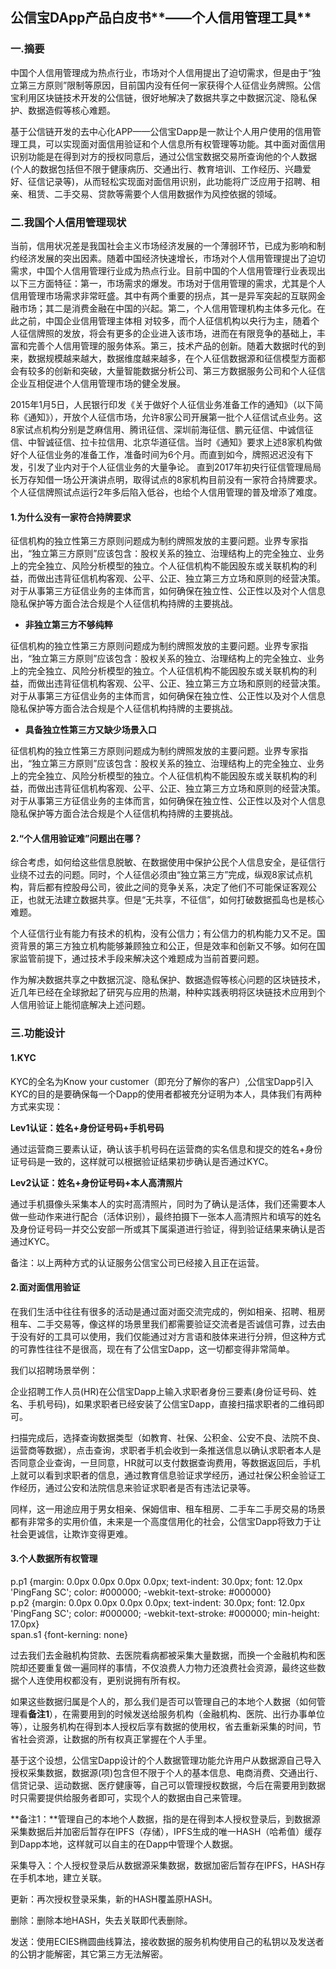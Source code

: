 ## 公信宝DApp产品白皮书**——个人信用管理工具**

### 一.摘要

中国个人信用管理成为热点行业，市场对个人信用提出了迫切需求，但是由于“独立第三方原则”限制等原因，目前国内没有任何一家获得个人征信业务牌照。公信宝利用区块链技术开发的公信链，很好地解决了数据共享之中数据沉淀、隐私保护、数据造假等核心难题。

基于公信链开发的去中心化APP——公信宝Dapp是一款让个人用户使用的信用管理工具，可以实现面对面信用验证和个人信息所有权管理等功能。其中面对面信用识别功能是在得到对方的授权同意后，通过公信宝数据交易所查询他的个人数据\(个人的数据包括但不限于健康病历、交通出行、教育培训、工作经历、兴趣爱好、征信记录等\)，从而轻松实现面对面信用识别，此功能将广泛应用于招聘、相亲、租赁、二手交易、贷款等需要个人信用数据作为风控依据的领域。

### 二.我国个人信用管理现状

当前，信用状况差是我国社会主义市场经济发展的一个薄弱环节，已成为影响和制约经济发展的突出因素。随着中国经济快速增长，市场对个人信用管理提出了迫切需求，中国个人信用管理行业成为热点行业。目前中国的个人信用管理行业表现出以下三方面特征：第一，市场需求的爆发。市场对于信用管理的需求，尤其是个人信用管理市场需求非常旺盛。其中有两个重要的拐点，其一是异军突起的互联网金融市场；其二是消费金融在中国的兴起。第二，个人信用管理机构主体多元化。在此之前，中国企业信用管理主体相 对较多，而个人征信机构以央行为主，随着个人征信牌照的发放，将会有更多的企业进入该市场，进而在有限竞争的基础上，丰富和完善个人信用管理的服务体系。第三，技术产品的创新。随着大数据时代的到来，数据规模越来越大，数据维度越来越多，在个人征信数据源和征信模型方面都会有较多的创新和突破，大量智能数据分析公司、第三方数据服务公司和个人征信企业互相促进个人信用管理市场的健全发展。

2015年1月5日，人民银行印发《关于做好个人征信业务准备工作的通知》（以下简称《通知》），开放个人征信市场，允许8家公司开展第一批个人征信试点业务。这8家试点机构分别是芝麻信用、腾讯征信、深圳前海征信、鹏元征信、中诚信征信、中智诚征信、拉卡拉信用、北京华道征信。当时《通知》要求上述8家机构做好个人征信业务的准备工作，准备时间为6个月。而直到如今，牌照迟迟没有下发，引发了业内对于个人征信业务的大量争论。 直到2017年初央行征信管理局局长万存知借一场公开演讲点明，取得试点的8家机构目前没有一家符合持牌要求。个人征信牌照试点运行2年多后陷入低谷，也给个人信用管理的普及增添了难度。

#### 1.**为什么没有一家符合持牌要求**

征信机构的独立性第三方原则问题成为制约牌照发放的主要问题。业界专家指出，“独立第三方原则”应该包含：股权关系的独立、治理结构上的完全独立、业务上的完全独立、风险分析模型的独立。个人征信机构不能因股东或关联机构的利益，而做出违背征信机构客观、公平、公正、独立第三方立场和原则的经营决策。对于从事第三方征信业务的主体而言，如何确保在独立性、公正性以及对个人信息隐私保护等方面合法合规是个人征信机构持牌的主要挑战。

* **非独立第三方不够纯粹**

征信机构的独立性第三方原则问题成为制约牌照发放的主要问题。业界专家指出，“独立第三方原则”应该包含：股权关系的独立、治理结构上的完全独立、业务上的完全独立、风险分析模型的独立。个人征信机构不能因股东或关联机构的利益，而做出违背征信机构客观、公平、公正、独立第三方立场和原则的经营决策。对于从事第三方征信业务的主体而言，如何确保在独立性、公正性以及对个人信息隐私保护等方面合法合规是个人征信机构持牌的主要挑战。

* **具备独立性第三方又缺少场景入口**

征信机构的独立性第三方原则问题成为制约牌照发放的主要问题。业界专家指出，“独立第三方原则”应该包含：股权关系的独立、治理结构上的完全独立、业务上的完全独立、风险分析模型的独立。个人征信机构不能因股东或关联机构的利益，而做出违背征信机构客观、公平、公正、独立第三方立场和原则的经营决策。对于从事第三方征信业务的主体而言，如何确保在独立性、公正性以及对个人信息隐私保护等方面合法合规是个人征信机构持牌的主要挑战。

#### 2.**“个人信用验证难”问题出在哪？**

综合考虑，如何给这些信息脱敏、在数据使用中保护公民个人信息安全，是征信行业绕不过去的问题。同时，个人征信必须由“独立第三方”完成，纵观8家试点机构，背后都有控股母公司，彼此之间的竞争关系，决定了他们不可能保证客观公正，也就无法建立数据共享。但是“无共享，不征信”，如何打破数据孤岛也是核心难题。

个人征信行业有能力有技术的机构，没有公信力；有公信力的机构能力又不足。国资背景的第三方独立机构能够兼顾独立和公正，但是效率和创新又不够。如何在国家监管前提下，通过技术手段来解决这个难题成为当前首要问题。

作为解决数据共享之中数据沉淀、隐私保护、数据造假等核心问题的区块链技术，近几年已经在全球掀起了研究与应用的热潮，种种实践表明将区块链技术应用到个人信用验证上能彻底解决上述问题。

### 三.功能设计

#### 1.KYC

KYC的全名为Know your customer（即充分了解你的客户）,公信宝Dapp引入KYC的目的是要确保每一个Dapp的使用者都被充分证明为本人，具体我们有两种方式来实现：

**Lev1认证：姓名+身份证号码+手机号码**

通过运营商三要素认证，确认该手机号码在运营商的实名信息和提交的姓名+身份证号码是一致的，这样就可以根据验证结果初步确认是否通过KYC。

**Lev2认证：姓名+身份证号码+本人高清照片**

通过手机摄像头采集本人的实时高清照片，同时为了确认是活体，我们还需要本人做一些动作来进行配合（活体识别），最终拍摄下一张本人高清照片和填写的姓名及身份证号码一并交公安部一所或其下属渠道进行验证，得到验证结果来确认是否通过KYC。

备注：以上两种方式的认证服务公信宝公司已经接入且正在运营。

#### 2.面对面信用验证

在我们生活中往往有很多的活动是通过面对面交流完成的，例如相亲、招聘、租房租车、二手交易等，像这样的场景里我们都需要验证交流者是否诚信可靠，过去由于没有好的工具可以使用，我们仅能通过对方言语和肢体来进行分辨，但这种方式的可靠性往往不是很高，现在有了公信宝Dapp，这一切都变得非常简单。

我们以招聘场景举例：

企业招聘工作人员\(HR\)在公信宝Dapp上输入求职者身份三要素\(身份证号码、姓名、手机号码\)，如果求职者已经安装了公信宝Dapp，直接扫描求职者的二维码即可。

扫描完成后，选择查询数据类型（如教育、社保、公积金、公安不良、法院不良、运营商等数据），点击查询，求职者手机会收到一条推送信息以确认求职者本人是否同意企业查询，一旦同意，HR就可以支付数据查询费用，等数据返回后，手机上就可以看到求职者的信息，通过教育信息验证求学经历，通过社保公积金验证工作经历，通过公安和法院信息来验证求职者是否有违法记录等。

同样，这一用途应用于男女相亲、保姆信审、租车租房、二手车二手房交易的场景都有非常多的实用价值，未来是一个高度信用化的社会，公信宝Dapp将致力于让社会更诚信，让欺诈变得更难。

#### 3.个人数据所有权管理

  
p.p1 {margin: 0.0px 0.0px 0.0px 0.0px; text-indent: 30.0px; font: 12.0px 'PingFang SC'; color: \#000000; -webkit-text-stroke: \#000000}  
p.p2 {margin: 0.0px 0.0px 0.0px 0.0px; text-indent: 30.0px; font: 12.0px 'PingFang SC'; color: \#000000; -webkit-text-stroke: \#000000; min-height: 17.0px}  
span.s1 {font-kerning: none}  


过去我们去金融机构贷款、去医院看病都被采集大量数据，而换一个金融机构和医院却还要重复做一遍同样的事情，不仅浪费人力物力还浪费社会资源，最终这些数据个人连使用权都没有，更别说拥有所有权。

如果这些数据归属是个人的，那么我们是否可以管理自己的本地个人数据（如何管理看**备注1**），在需要用到的时候发送给服务机构（金融机构、医院、出行办事单位等），让服务机构在得到本人授权后享有数据的使用权，省去重新采集的时间，节省社会资源，让数据的所有权真正掌握在个人手里。

基于这个设想，公信宝Dapp设计的个人数据管理功能允许用户从数据源自己导入授权采集数据，数据源\(项\)包含但不限于个人的基本信息、电商消费、交通出行、信贷记录、运动数据、医疗健康等，自己可以管理授权数据，今后在需要用到数据时只需要提供给服务者即可，实现个人的数据由自己来管理。

  
**备注1：**管理自己的本地个人数据，指的是在得到本人授权登录后，到数据源采集数据后并加密后暂存在IPFS（存储），IPFS生成的唯一HASH（哈希值）缓存到Dapp本地，这样就可以自主的在Dapp中管理个人数据。

采集导入：个人授权登录后从数据源采集数据，数据加密后暂存在IPFS，HASH存在手机本地，建立关联。

更新：再次授权登录采集，新的HASH覆盖原HASH。

删除：删除本地HASH，失去关联即代表删除。

发送：使用ECIES椭圆曲线算法，接收数据的服务机构使用自己的私钥以及发送者的公钥才能解密，其它第三方无法解密。



